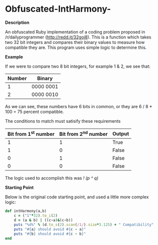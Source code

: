 # Obfuscated-IntHarmony-
**Description**


An obfuscated Ruby implementation of a coding problem proposed in /r/dailyprogrammer (http://redd.it/32goj8). This is a function which takes two 32 bit integers and compares their binary values to measure how compatible they are. This program uses simple logic to determine this. 

**Example**

If we were to compare two 8 bit integers, for example 1 & 2, we see that:

Number | Binary
--------|--------
1 | 0000 0001
2 | 0000 0010

As we can see, these numbers have 6 bits in common, or they are 6 / 8 * 100 = 75 percent compatible.

The conditions to match must satisify these requirements

Bit from 1<sup>st</sup> number | Bit from 2<sup>nd</sup> number | Output
-------- | -------- | --------
1 | 1 | True
1 | 0 | False
0 | 1 | False
0 | 0 | False

The logic used to accomplish this was *! (p ^ q)*

**Starting Point**

Below is the original code starting point, and used a little more complex logic:

```Ruby
def intHarmony(a,b)
    c = ("1"*32).to_i(2)
    d = (a & b) | ((c-a)&(c-b))
    puts "%d%" % (d.to_s(2).scan(/1/).size*3.125) + " Compatibility"
    puts "#{a} should avoid #{c - a}"
    puts "#{b} should avoid #{c - b}"
end
```
